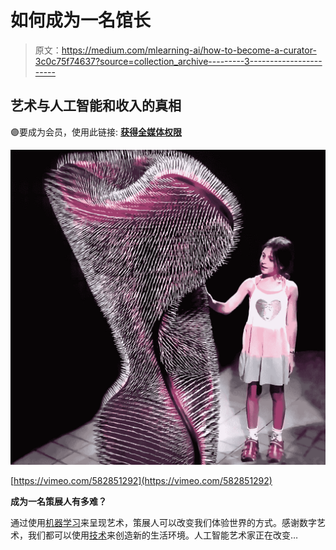 # 如何成为一名馆长

> 原文：<https://medium.com/mlearning-ai/how-to-become-a-curator-3c0c75f74637?source=collection_archive---------3----------------------->

## 艺术与人工智能和收入的真相

🟣要成为会员，使用此链接: [**获得全媒体权限**](https://evartology.medium.com/membership)

![](img/715503733a55f1b4b73213c559bea7ac.png)

[https://vimeo.com/582851292](https://vimeo.com/582851292)

**成为一名策展人有多难？**

通过使用[机器学习](/mlearning-ai/what-is-machine-learning-2ec9cacb986c)来呈现艺术，策展人可以改变我们体验世界的方式。感谢数字艺术，我们都可以使用[技术](/mlearning-ai/turings-nose-a3980fb4b390)来创造新的生活环境。人工智能艺术家正在改变…